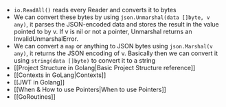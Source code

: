 - `io.ReadAll()` reads every Reader and converts it to bytes
- We can convert these bytes by using `json.Unmarshal(data []byte, v any)`, it parses the JSON-encoded data and stores the result in the value pointed to by v. If v is nil or not a pointer, Unmarshal returns an InvalidUnmarshalError.
- We can convert a `map` or anything to JSON bytes using `json.Marshal(v any)`, it returns the JSON encoding of v. Basically then we can convert it using `string(data []byte)` to convert it to a string
- [[Project Structure in Golang|Basic Project Structure reference]]
- [[Contexts in GoLang|Contexts]]
- [[JWT in Golang]]
- [[When & How to use Pointers|When to use Pointers]]
- [[GoRoutines]]